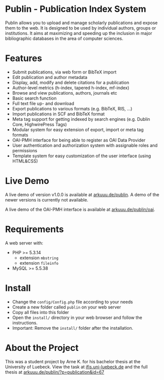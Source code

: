 Publin - Publication Index System
======
Publin allows you to upload and manage scholarly publications and expose them to the web. It is designed to be used by individual authors, groups or institutions. It aims at maximizing and speeding up the inclusion in major bibliographic databases in the area of computer sciences.


Features
======
* Submit publications, via web form or BibTeX import
* Edit publication and author metadata
* Display, add, modify and delete citations for a publication
* Author-level metrics (h-index, tapered h-index, mf-index)
* Browse and view publications, authors, journals etc
* Basic search function
* Full text file up- and download
* Export publications to various formats (e.g. BibTeX, RIS, ...)
* Import publications in SCF and BibTeX format
* Meta tag support for getting indexed by search engines (e.g. Dublin Core, HighwirePress Tags)
* Modular system for easy extension of export, import or meta tag formats
* OAI-PMH interface for being able to register as OAI Data Provider
* User authentication and authorization system with assignable roles and permissions
* Template system for easy customization of the user interface (using HTML&CSS)



Live Demo
======
A live demo of version v1.0.0 is available at [arkuuu.de/publin](http://arkuuu.de/publin/).
A demo of the newer versions is currently not available.

A live demo of the OAI-PMH interface is available at [arkuuu.de/publin/oai](http://arkuuu.de/publin/oai/?verb=Identify).


Requirements
======
A web server with:
* PHP >= 5.3.14
  * extension `mbstring`
  * extension `fileinfo`
* MySQL >= 5.5.38


Install
=====
* Change the `config/Config.php` file according to your needs
* Create a new folder called `publin` on your web server
* Copy all files into this folder
* Open the `install/` directory in your web browser and follow the instructions.
* Important: Remove the `install/` folder after the installation.



About the Project
======
This was a student project by Arne K. for his bachelor thesis at the University of Luebeck. View the task at [ifis.uni-luebeck.de](http://www.ifis.uni-luebeck.de/index.php?id=363) and the full thesis at [arkuuu.de/publin/?p=publication&id=67](http://arkuuu.de/publin/?p=publication&id=67)
